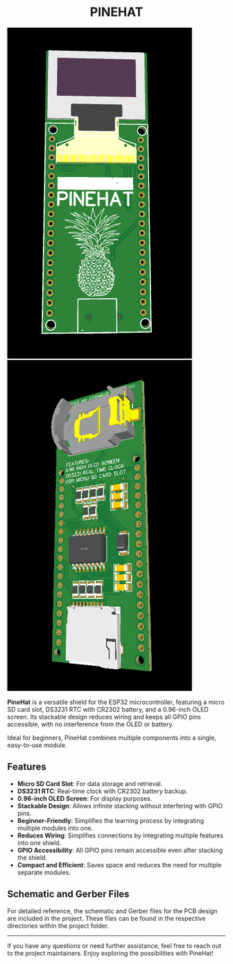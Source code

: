 <h1 align="center">PINEHAT</h1>

![PineHat 3D PCB](PINE%20HAT%20PICTURES/Screenshot%20from%202024-06-19%2018-17-41.png)
![PineHat 3D PCB](PINE%20HAT%20PICTURES/Screenshot%20from%202024-06-19%2018-17-50.png)


**PineHat** is a versatile shield for the ESP32 microcontroller, featuring a micro SD card slot, DS3231 RTC with CR2302 battery, and a 0.96-inch OLED screen. Its stackable design reduces wiring and keeps all GPIO pins accessible, with no interference from the OLED or battery.

Ideal for beginners, PineHat combines multiple components into a single, easy-to-use module.


## Features

- **Micro SD Card Slot**: For data storage and retrieval.
- **DS3231 RTC**: Real-time clock with CR2302 battery backup.
- **0.96-inch OLED Screen**: For display purposes.
- **Stackable Design**: Allows infinite stacking without interfering with GPIO pins.
- **Beginner-Friendly**: Simplifies the learning process by integrating multiple modules into one.
- **Reduces Wiring**: Simplifies connections by integrating multiple features into one shield.
- **GPIO Accessibility**: All GPIO pins remain accessible even after stacking the shield.
- **Compact and Efficient**: Saves space and reduces the need for multiple separate modules.



## Schematic and Gerber Files

For detailed reference, the schematic and Gerber files for the PCB design are included in the project. These files can be found in the respective directories within the project folder.

---

If you have any questions or need further assistance, feel free to reach out to the project maintainers. Enjoy exploring the possibilities with PineHat!
